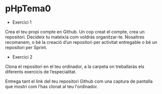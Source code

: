 # pHpTema0

- Exercici 1

Crea el teu propi compte en Github. Un cop creat el compte, crea un repositori. Decideix tu mateix/a com voldràs organitzar-te. Nosaltres recomanem, o bé la creació d’un repositori per activitat entregable o bé un repositori per Sprint.

- Exercici 2

Clona el repositori en el teu ordinador, a la carpeta on treballaràs els diferents exercicis de l’especialitat.

Entrega tant el link del teu repositori Github com una captura de pantalla que mostri com l’has clonat al teu l'ordinador.